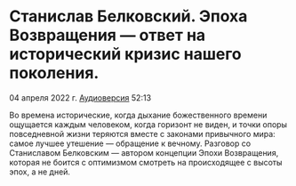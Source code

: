 # Станислав Белковский. Эпоха Возвращения — ответ на исторический кризис нашего поколения.

04 апреля 2022 г. [Аудиоверсия](https://www.youtube.com/watch?v=1fofipwS_N8) 52:13

Во времена исторические, когда дыхание божественного времени ощущается каждым человеком, когда горизонт не виден, и точки опоры повседневной жизни теряются вместе с законами привычного мира:
самое лучшее утешение — обращение к вечному.
Разговор со Станиславом Белковским — автором концепции Эпохи Возвращения, которая не боится с оптимизмом смотреть на происходящее с высоты эпох, а не дней.
